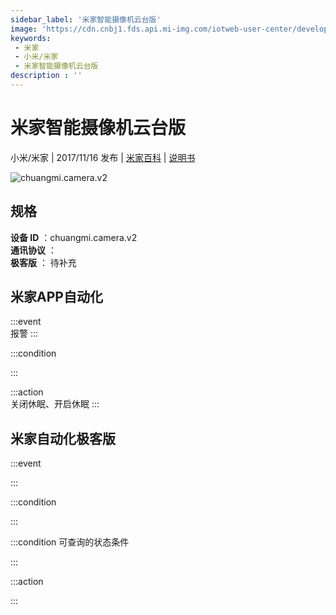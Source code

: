 ```yaml
---
sidebar_label: '米家智能摄像机云台版'
image: 'https://cdn.cnbj1.fds.api.mi-img.com/iotweb-user-center/developer_1679047512896X3eA5zy8.png?GalaxyAccessKeyId=AKVGLQWBOVIRQ3XLEW&Expires=9223372036854775807&Signature=uA2ceEzq4ZP/KazB0pF0NZaMah0='
keywords: 
 - 米家
 - 小米/米家
 - 米家智能摄像机云台版
description : ''
---
```

# 米家智能摄像机云台版

小米/米家 | 2017/11/16 发布 | [米家百科](https://home.mi.com/webapp/content/baike/product/index.html?model=chuangmi.camera.v2) | [说明书](https://home.mi.com/views/introduction.html?model=chuangmi.camera.v2&region=cn)

![chuangmi.camera.v2](https://cdn.cnbj1.fds.api.mi-img.com/iotweb-user-center/developer_1679047512896X3eA5zy8.png?GalaxyAccessKeyId=AKVGLQWBOVIRQ3XLEW&Expires=9223372036854775807&Signature=uA2ceEzq4ZP/KazB0pF0NZaMah0=)

## 规格  
> 
**设备 ID** ：chuangmi.camera.v2  
**通讯协议** ：  
**极客版**  ： 待补充 


## 米家APP自动化  

:::event  
报警
:::

:::condition  

:::

:::action   
关闭休眠、开启休眠
:::

## 米家自动化极客版  

:::event  

:::

:::condition  

:::

:::condition 可查询的状态条件  

:::

:::action  

:::

        
